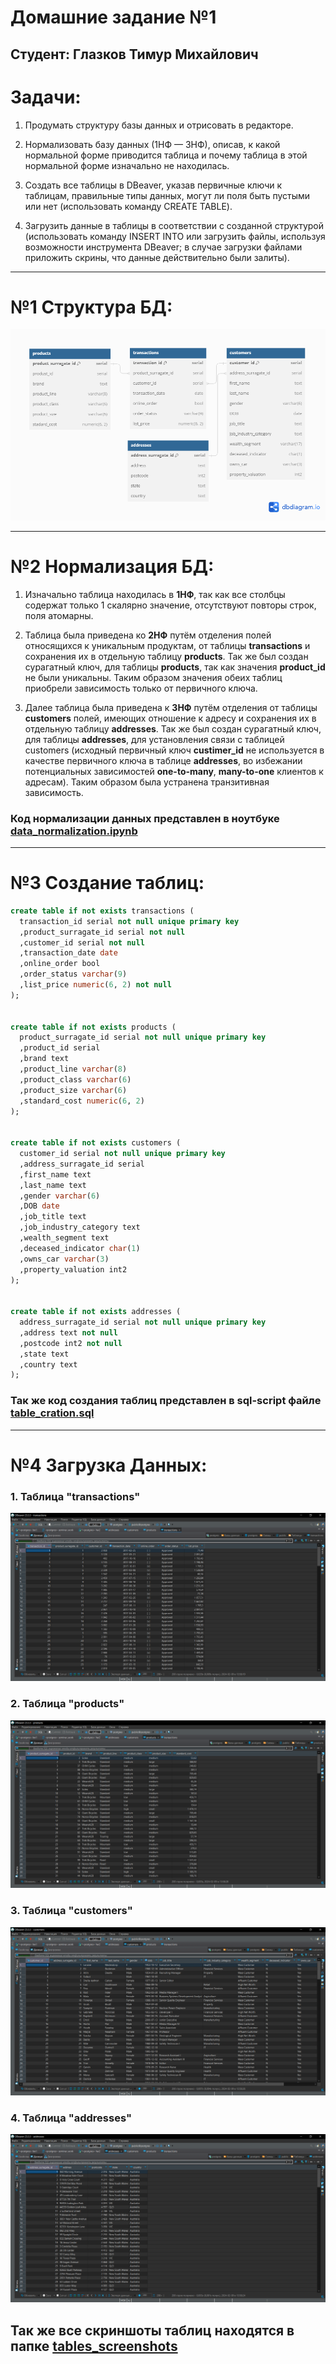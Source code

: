 # Домашние задание №1
## Студент: Глазков Тимур Михайлович

# Задачи:
1. Продумать структуру базы данных и отрисовать в редакторе.

2. Нормализовать базу данных (1НФ — 3НФ), описав, к какой нормальной форме приводится таблица и почему таблица в этой нормальной форме изначально не находилась.

3. Создать все таблицы в DBeaver, указав первичные ключи к таблицам, правильные типы данных, могут ли поля быть пустыми или нет (использовать команду CREATE TABLE).

4. Загрузить данные в таблицы в соответствии с созданной структурой (использовать команду INSERT INTO или загрузить файлы, используя возможности инструмента DBeaver; в случае загрузки файлами приложить скрины, что данные действительно были залиты).

---

# №1 Структура БД:
![](database_structure.png)

---

# №2 Нормализация БД:
1. Изначально таблица находилась в **1НФ**, так как все столбцы содержат только 1 скалярно значение, отсутствуют повторы строк, поля атомарны.

2. Таблица была приведена ко **2НФ** путём отделения полей относящихся к уникальным продуктам, от таблицы **transactions** и сохранения их в отдельную таблицу **products**. Так же был создан сурагатный ключ, для таблицы **products**, так как значения **product_id** не были уникальны. Таким образом значения обеих таблиц приобрели зависимость только от первичного ключа.

3. Далее таблица была приведена к **3НФ** путём отделения от таблицы **customers** полей, имеющих отношение к адресу и сохранения их в отдельную таблицу **addresses**. Так же был создан сурагатный ключ, для таблицы **addresses**, для установления связи с таблицей customers (исходный первичный ключ **custimer_id** не используется в качестве первичного ключа в таблице **addresses**, во избежании потенциальных зависимостей **one-to-many**, **many-to-one** клиентов к адресам). Таким образом была устранена транзитивная зависимость.

### Код нормализации данных представлен в ноутбуке [data_normalization.ipynb](https://github.com/timmyAlvice/MIPT-DataBase-Projects/blob/master/HW1/data_normalization.ipynb)

---

# №3 Создание таблиц:
```sql
create table if not exists transactions (
  transaction_id serial not null unique primary key
  ,product_surragate_id serial not null
  ,customer_id serial not null
  ,transaction_date date
  ,online_order bool
  ,order_status varchar(9)
  ,list_price numeric(6, 2) not null
);


create table if not exists products (
  product_surragate_id serial not null unique primary key
  ,product_id serial
  ,brand text
  ,product_line varchar(8)
  ,product_class varchar(6)
  ,product_size varchar(6)
  ,standard_cost numeric(6, 2)
);


create table if not exists customers (
  customer_id serial not null unique primary key 
  ,address_surragate_id serial
  ,first_name text
  ,last_name text
  ,gender varchar(6)
  ,DOB date
  ,job_title text
  ,job_industry_category text
  ,wealth_segment text
  ,deceased_indicator char(1)
  ,owns_car varchar(3)
  ,property_valuation int2
);
  
  
create table if not exists addresses (
  address_surragate_id serial not null unique primary key
  ,address text not null
  ,postcode int2 not null
  ,state text
  ,country text
);
```

### Так же код создания таблиц представлен в sql-script файле [table_cration.sql](https://github.com/timmyAlvice/MIPT-DataBase-Projects/blob/master/HW1/table_creation.sql)

---

# №4 Загрузка Данных:
### 1. Таблица "transactions"
![](tables_screenshots/transactions.png)

### 2. Таблица "products"
![](tables_screenshots/products.png)

### 3. Таблица "customers"
![](tables_screenshots/customers.png)

### 4. Таблица "addresses"
![](tables_screenshots/addresses.png)

## Так же все скриншоты таблиц находятся в папке [tables_screenshots](https://github.com/timmyAlvice/MIPT-DataBase-Projects/tree/master/HW1/tables_screenshots)